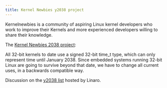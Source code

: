 ```yaml
---
title: Kernel Newbies y2038 project
---
```

Kernelnewbies is a community of aspiring Linux kernel developers
who work to improve their Kernels and more experienced developers
willing to share their knowledge.

The [Kernel Newbies 2038 project]:

All 32-bit kernels to date use a signed 32-bit time_t type, which
can only represent time until January 2038. Since embedded systems
running 32-bit Linux are going to survive beyond that date, we have
to change all current uses, in a backwards compatible way.

Discussion on the [y2038 list] hosted by Linaro.

[Kernel Newbies 2038 project]:https://kernelnewbies.org/y2038
[y2038 list]:https://lists.linaro.org/mailman/listinfo/y2038
